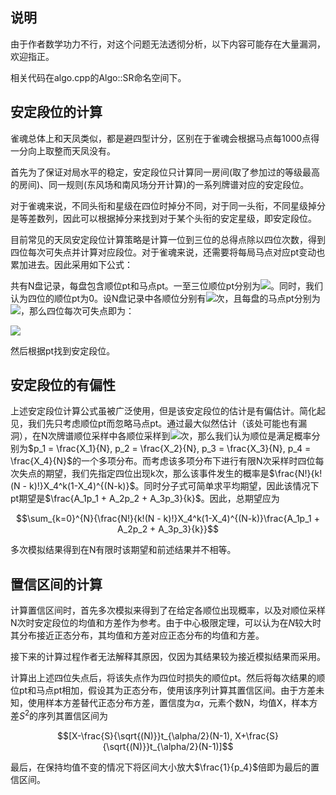 ## 说明

由于作者数学功力不行，对这个问题无法透彻分析，以下内容可能存在大量漏洞，欢迎指正。

相关代码在algo.cpp的Algo::SR命名空间下。

## 安定段位的计算

雀魂总体上和天凤类似，都是避四型计分，区别在于雀魂会根据马点每1000点得一分向上取整而天凤没有。

首先为了保证对局水平的稳定，安定段位只计算同一房间(取了参加过的等级最高的房间)、同一规则(东风场和南风场分开计算)的一系列牌谱对应的安定段位。

对于雀魂来说，不同头衔和星级在四位时掉分不同，对于同一头衔，不同星级掉分是等差数列，因此可以根据掉分来找到对于某个头衔的安定星级，即安定段位。

目前常见的天凤安定段位计算策略是计算一位到三位的总得点除以四位次数，得到四位每次可失点并计算对应段位。对于雀魂来说，还需要将每局马点对应pt变动也累加进去。因此采用如下公式：

共有N盘记录，每盘包含顺位pt和马点pt。一至三位顺位pt分别为![](https://latex.codecogs.com/gif.download?A_1,%20A_2,%20A_3)。同时，我们认为四位的顺位pt为0。设N盘记录中各顺位分别有![](https://latex.codecogs.com/gif.download?X_1,%20X_2,%20X_3,%20X_4)次，且每盘的马点pt分别为![](https://latex.codecogs.com/gif.download?M_1%2C%20M_2%2C%20...%2C%20M_N)，那么四位每次可失点即为：

![](https://latex.codecogs.com/gif.download?%24%24%5Cfrac%7BA_1X_1%20+%20A_2X_2%20+%20A_3X_3%20+%20%5Csum_%7Bk%3D1%7D%5EN%20M_k%7D%7BX_4%7D%24%24)

然后根据pt找到安定段位。

## 安定段位的有偏性

上述安定段位计算公式虽被广泛使用，但是该安定段位的估计是有偏估计。简化起见，我们先只考虑顺位pt而忽略马点pt。通过最大似然估计（该处可能也有漏洞），在N次牌谱顺位采样中各顺位采样到![](https://latex.codecogs.com/gif.download?X_1,%20X_2,%20X_3,%20X_4)次，那么我们认为顺位是满足概率分别为$p_1 = \frac{X_1}{N}, p_2 = \frac{X_2}{N}, p_3 = \frac{X_3}{N}, p_4 = \frac{X_4}{N}$的一个多项分布。而考虑该多项分布下进行有限N次采样时四位每次失点的期望，我们先指定四位出现k次，那么该事件发生的概率是$\frac{N!}{k!(N - k)!}X_4^k(1-X_4)^{(N-k)}$。同时分子式可简单求平均期望，因此该情况下pt期望是$\frac{A_1p_1 + A_2p_2 + A_3p_3}{k}$。因此，总期望应为

$$\sum_{k=0}^{N}{\frac{N!}{k!(N - k)!}X_4^k(1-X_4)^{(N-k)}\frac{A_1p_1 + A_2p_2 + A_3p_3}{k}}$$

多次模拟结果得到在N有限时该期望和前述结果并不相等。

## 置信区间的计算

计算置信区间时，首先多次模拟来得到了在给定各顺位出现概率，以及对顺位采样N次时安定段位的均值和方差作为参考。由于中心极限定理，可以认为在$N$较大时其分布接近正态分布，其均值和方差对应正态分布的均值和方差。

接下来的计算过程作者无法解释其原因，仅因为其结果较为接近模拟结果而采用。

计算出上述四位失点后，将该失点作为四位时损失的顺位pt。然后将每次结果的顺位pt和马点pt相加，假设其为正态分布，使用该序列计算其置信区间。由于方差未知，使用样本方差替代正态分布方差，置信度为$\alpha$，元素个数N，均值X，样本方差$S^2$的序列其置信区间为

$$[X-\frac{S}{\sqrt{(N)}}t_{\alpha/2}(N-1), X+\frac{S}{\sqrt{(N)}}t_{\alpha/2}(N-1)]$$

最后，在保持均值不变的情况下将区间大小放大$\frac{1}{p_4}$倍即为最后的置信区间。